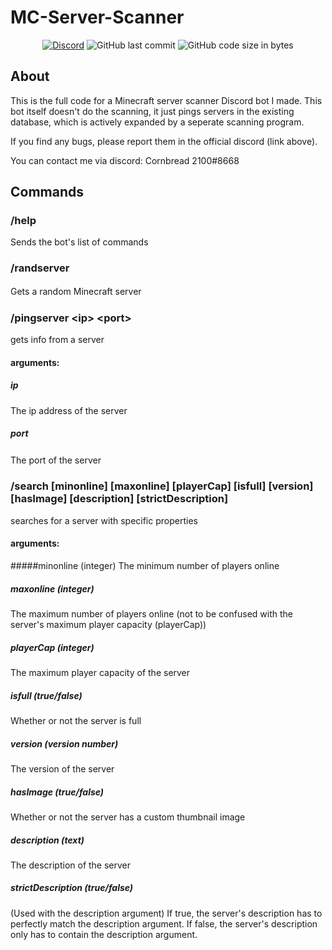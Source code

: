 # MC-Server-Scanner

<div align="center">
    <a href="https://discord.gg/Uy9m5TP5na"><img src="https://img.shields.io/discord/1005132317297221785?logo=discord" alt="Discord"/></a>
    <img src="https://img.shields.io/github/last-commit/kgurchiek/Minecraft-Server-Scanner-Discord-Bot" alt="GitHub last commit"/>
    <img src="https://img.shields.io/github/languages/code-size/kgurchiek/Minecraft-Server-Scanner-Discord-Bot" alt="GitHub code size in bytes"/>
</div>

## About

This is the full code for a Minecraft server scanner Discord bot I made. This bot itself doesn't do the scanning, it just pings servers in the existing database, which is actively expanded by a seperate scanning program.

If you find any bugs, please report them in the official discord (link above).

You can contact me via discord: Cornbread 2100#8668

## Commands

### /help
Sends the bot's list of commands

### /randserver
Gets a random Minecraft server
ㅤ
### /pingserver \<ip\> \<port\>
gets info from a server

#### arguments:
##### ip
The ip address of the server
    
##### port
The port of the server
ㅤ
### /search [minonline] [maxonline] [playerCap] [isfull] [version] [hasImage] [description] [strictDescription]
searches for a server with specific properties

#### arguments:    
#####minonline (integer)
The minimum number of players online

##### maxonline (integer)
The maximum number of players online (not to be confused with the server's maximum player capacity (playerCap))

##### playerCap (integer)
The maximum player capacity of the server

##### isfull (true/false)
Whether or not the server is full

##### version (version number)
The version of the server

##### hasImage (true/false)
Whether or not the server has a custom thumbnail image

##### description (text)
The description of the server

##### strictDescription (true/false)
(Used with the description argument) If true, the server's description has to perfectly match the description argument. If false, the server's description only has to contain the description argument.
